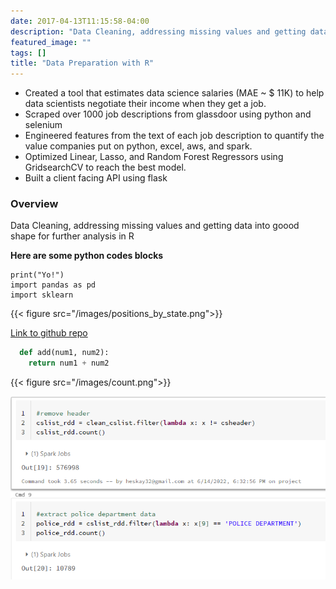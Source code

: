 ```yaml
---
date: 2017-04-13T11:15:58-04:00
description: "Data Cleaning, addressing missing values and getting data into goood shape for further analysis in R"
featured_image: ""
tags: []
title: "Data Preparation with R"
---
```


* Created a tool that estimates data science salaries (MAE ~ $ 11K) to help data scientists negotiate their income when they get a job.
* Scraped over 1000 job descriptions from glassdoor using python and selenium
* Engineered features from the text of each job description to quantify the value companies put on python, excel, aws, and spark.
* Optimized Linear, Lasso, and Random Forest Regressors using GridsearchCV to reach the best model.
* Built a client facing API using flask

### Overview
Data Cleaning, addressing missing values and getting data into goood shape for further analysis in R

**Here are some python codes blocks**

	print("Yo!")
	import pandas as pd
	import sklearn


{{< figure src="/images/positions_by_state.png">}}

[Link to github repo](https://github.com/heskay32/testt)

```python
  def add(num1, num2):
    return num1 + num2
```

{{< figure src="/images/count.png">}}

<img src="/images/nwcount.png" width="800">